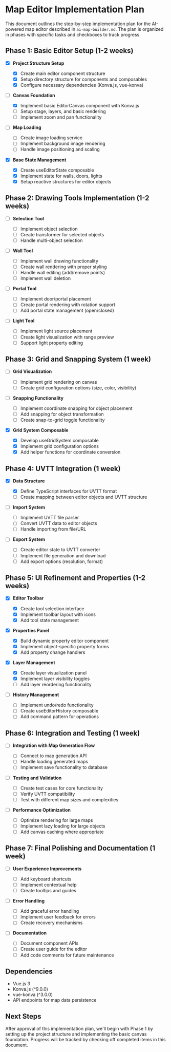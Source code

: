 # Map Editor Implementation Plan

This document outlines the step-by-step implementation plan for the AI-powered map editor described in `ai-map-builder.md`. The plan is organized in phases with specific tasks and checkboxes to track progress.

## Phase 1: Basic Editor Setup (1-2 weeks)

- [x] **Project Structure Setup**

  - [x] Create main editor component structure
  - [x] Setup directory structure for components and composables
  - [x] Configure necessary dependencies (Konva.js, vue-konva)

- [ ] **Canvas Foundation**

  - [x] Implement basic EditorCanvas component with Konva.js
  - [ ] Setup stage, layers, and basic rendering
  - [ ] Implement zoom and pan functionality

- [ ] **Map Loading**

  - [ ] Create image loading service
  - [ ] Implement background image rendering
  - [ ] Handle image positioning and scaling

- [x] **Base State Management**
  - [x] Create useEditorState composable
  - [x] Implement state for walls, doors, lights
  - [x] Setup reactive structures for editor objects

## Phase 2: Drawing Tools Implementation (1-2 weeks)

- [ ] **Selection Tool**

  - [ ] Implement object selection
  - [ ] Create transformer for selected objects
  - [ ] Handle multi-object selection

- [ ] **Wall Tool**

  - [ ] Implement wall drawing functionality
  - [ ] Create wall rendering with proper styling
  - [ ] Handle wall editing (add/remove points)
  - [ ] Implement wall deletion

- [ ] **Portal Tool**
  - [ ] Implement door/portal placement
  - [ ] Create portal rendering with rotation support
  - [ ] Add portal state management (open/closed)
- [ ] **Light Tool**
  - [ ] Implement light source placement
  - [ ] Create light visualization with range preview
  - [ ] Support light property editing

## Phase 3: Grid and Snapping System (1 week)

- [ ] **Grid Visualization**

  - [ ] Implement grid rendering on canvas
  - [ ] Create grid configuration options (size, color, visibility)

- [ ] **Snapping Functionality**

  - [ ] Implement coordinate snapping for object placement
  - [ ] Add snapping for object transformation
  - [ ] Create snap-to-grid toggle functionality

- [x] **Grid System Composable**
  - [x] Develop useGridSystem composable
  - [x] Implement grid configuration options
  - [x] Add helper functions for coordinate conversion

## Phase 4: UVTT Integration (1 week)

- [x] **Data Structure**

  - [x] Define TypeScript interfaces for UVTT format
  - [ ] Create mapping between editor objects and UVTT structure

- [ ] **Import System**

  - [ ] Implement UVTT file parser
  - [ ] Convert UVTT data to editor objects
  - [ ] Handle importing from file/URL

- [ ] **Export System**
  - [ ] Create editor state to UVTT converter
  - [ ] Implement file generation and download
  - [ ] Add export options (resolution, format)

## Phase 5: UI Refinement and Properties (1-2 weeks)

- [x] **Editor Toolbar**

  - [x] Create tool selection interface
  - [x] Implement toolbar layout with icons
  - [x] Add tool state management

- [x] **Properties Panel**

  - [x] Build dynamic property editor component
  - [x] Implement object-specific property forms
  - [x] Add property change handlers

- [x] **Layer Management**

  - [x] Create layer visualization panel
  - [x] Implement layer visibility toggles
  - [ ] Add layer reordering functionality

- [ ] **History Management**
  - [ ] Implement undo/redo functionality
  - [ ] Create useEditorHistory composable
  - [ ] Add command pattern for operations

## Phase 6: Integration and Testing (1 week)

- [ ] **Integration with Map Generation Flow**

  - [ ] Connect to map generation API
  - [ ] Handle loading generated maps
  - [ ] Implement save functionality to database

- [ ] **Testing and Validation**

  - [ ] Create test cases for core functionality
  - [ ] Verify UVTT compatibility
  - [ ] Test with different map sizes and complexities

- [ ] **Performance Optimization**
  - [ ] Optimize rendering for large maps
  - [ ] Implement lazy loading for large objects
  - [ ] Add canvas caching where appropriate

## Phase 7: Final Polishing and Documentation (1 week)

- [ ] **User Experience Improvements**

  - [ ] Add keyboard shortcuts
  - [ ] Implement contextual help
  - [ ] Create tooltips and guides

- [ ] **Error Handling**

  - [ ] Add graceful error handling
  - [ ] Implement user feedback for errors
  - [ ] Create recovery mechanisms

- [ ] **Documentation**
  - [ ] Document component APIs
  - [ ] Create user guide for the editor
  - [ ] Add code comments for future maintenance

## Dependencies

- Vue.js 3
- Konva.js (^9.0.0)
- vue-konva (^3.0.0)
- API endpoints for map data persistence

## Next Steps

After approval of this implementation plan, we'll begin with Phase 1 by setting up the project structure and implementing the basic canvas foundation. Progress will be tracked by checking off completed items in this document.
